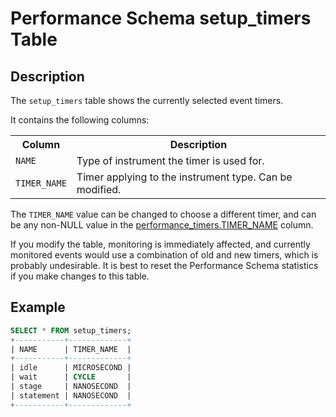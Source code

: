 # Performance Schema setup_timers Table

## Description

The `setup_timers` table shows the currently selected event timers.

It contains the following columns:

<table><tbody><tr><th>Column</th><th>Description</th></tr>
<tr><td><code>NAME</code></td><td>Type of instrument the timer is used for.</td></tr>
<tr><td><code>TIMER_NAME</code></td><td>Timer applying to the instrument type. Can be modified.</td></tr>
</tbody></table>

The `TIMER_NAME` value can be changed to choose a different timer, and can be any non-NULL value in the [performance_timers.TIMER_NAME](/sql-statements-structure/sql-statements/administrative-sql-statements/system-tables/performance-schema/performance-schema-tables/performance-schema-performance_timers-table) column.

If you modify the table, monitoring is immediately affected, and currently monitored events would use a combination of old and new timers, which is probably undesirable. It is best to reset the Performance Schema statistics if you make changes to this table.

## Example

```sql
SELECT * FROM setup_timers;
+-----------+-------------+
| NAME      | TIMER_NAME  |
+-----------+-------------+
| idle      | MICROSECOND |
| wait      | CYCLE       |
| stage     | NANOSECOND  |
| statement | NANOSECOND  |
+-----------+-------------+
```